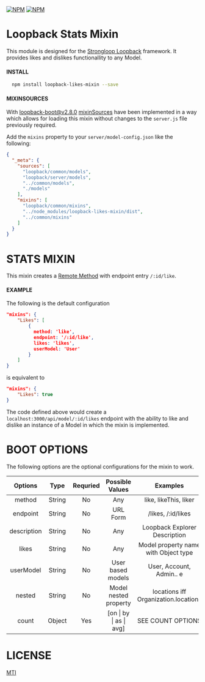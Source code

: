 [![NPM](https://nodei.co/npm/loopback-likes-mixin.png?stars&downloads)](https://nodei.co/npm/loopback-likes-mixin/) [![NPM](https://nodei.co/npm-dl/loopback-likes-mixin.png)](https://nodei.co/npm/loopback-likes-mixin/)

Loopback Stats Mixin
=============
This module is designed for the [Strongloop Loopback](https://github.com/strongloop/loopback) framework.  It provides likes and dislikes functionallity to any Model.

#### INSTALL

```bash
  npm install loopback-likes-mixin --save
```
#### MIXINSOURCES

With [loopback-boot@v2.8.0](https://github.com/strongloop/loopback-boot/)  [mixinSources](https://github.com/strongloop/loopback-boot/pull/131) have been implemented in a way which allows for loading this mixin without changes to the `server.js` file previously required.

Add the `mixins` property to your `server/model-config.json` like the following:

```json
{
  "_meta": {
    "sources": [
      "loopback/common/models",
      "loopback/server/models",
      "../common/models",
      "./models"
    ],
    "mixins": [
      "loopback/common/mixins",
      "../node_modules/loopback-likes-mixin/dist",
      "../common/mixins"
    ]
  }
}
```
STATS MIXIN
========

This mixin creates a [Remote Method](https://docs.strongloop.com/display/APIC/Remote+methods) with endpoint entry `/:id/like`.

#### EXAMPLE

The following is the default configuration

```json
"mixins": {
    "Likes": [
        {
          method: 'like',
          endpoint: '/:id/like',
          likes: 'likes',
          userModel: 'User'
        }
    ]
}
```
is equivalent to 
```json
"mixins": {
    "Likes": true
}
```

The code defined above would create a `localhost:3000/api/model/:id/likes` endpoint with the ability to like and dislike an instance of a Model in which the mixin is implemented.

BOOT OPTIONS
=============

The following options are the optional configurations for the mixin to work.

| Options       | Type       | Requried          | Possible Values | Examples
|:-------------:|:-------------:|:-------------:|:---------------:| :------------------------:
| method        | String      | No  | Any               | like, likeThis, liker
| endpoint      | String      | No  | URL Form          | /likes, /:id/likes
| description   | String      | No  | Any               | Loopback Explorer Description
| likes         | String      | No  | Any               | Model property name with Object type
| userModel     | String      | No  | User based models | User, Account, Admin.. e
| nested        | String      | No | Model nested property | locations iff Organization.locations
| count         | Object      | Yes | [on \| by \| as \| avg] | SEE COUNT OPTIONS


LICENSE
=============
[MTI](LICENSE.md)